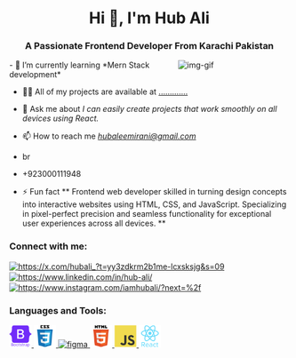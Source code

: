 <h1 align="center">Hi 👋, I'm Hub Ali</h1>
<h3 align="center">A Passionate Frontend Developer From Karachi Pakistan</h3>
<img align="right" alt="img-gif" width="200" src="https://media4.giphy.com/media/qgQUggAC3Pfv687qPC/giphy.gif">
- 🌱 I’m currently learning *Mern Stack development*

- 👨‍💻 All of my projects are available at [.............](.............)

- 💬 Ask me about *I can easily create projects that work smoothly on all devices using React.*

- 📫 How to reach me *hubaleemirani@gmail.com*
- br
- +923000111948

- ⚡ Fun fact ** Frontend web developer skilled in turning design concepts into interactive websites using HTML, CSS, and JavaScript. Specializing in pixel-perfect precision and seamless functionality for exceptional user experiences across all devices. **

<h3 align="left">Connect with me:</h3>
<p align="left">
<a href="https://twitter.com/https://x.com/hubali_?t=yy3zdkrm2b1me-lcxsksjg&s=09" target="blank"><img align="center" src="https://raw.githubusercontent.com/rahuldkjain/github-profile-readme-generator/master/src/images/icons/Social/twitter.svg" alt="https://x.com/hubali_?t=yy3zdkrm2b1me-lcxsksjg&s=09" height="30" width="40" /></a>
<a href="https://linkedin.com/in/https://www.linkedin.com/in/hub-ali/" target="blank"><img align="center" src="https://raw.githubusercontent.com/rahuldkjain/github-profile-readme-generator/master/src/images/icons/Social/linked-in-alt.svg" alt="https://www.linkedin.com/in/hub-ali/" height="30" width="40" /></a>
<a href="https://instagram.com/https://www.instagram.com/iamhubali/?next=%2f" target="blank"><img align="center" src="https://raw.githubusercontent.com/rahuldkjain/github-profile-readme-generator/master/src/images/icons/Social/instagram.svg" alt="https://www.instagram.com/iamhubali/?next=%2f" height="30" width="40" /></a>
</p>

<h3 align="left">Languages and Tools:</h3>
<p align="left"> <a href="https://getbootstrap.com" target="_blank" rel="noreferrer"> <img src="https://raw.githubusercontent.com/devicons/devicon/master/icons/bootstrap/bootstrap-plain-wordmark.svg" alt="bootstrap" width="40" height="40"/> </a> <a href="https://www.w3schools.com/css/" target="_blank" rel="noreferrer"> <img src="https://raw.githubusercontent.com/devicons/devicon/master/icons/css3/css3-original-wordmark.svg" alt="css3" width="40" height="40"/> </a> <a href="https://www.figma.com/" target="_blank" rel="noreferrer"> <img src="https://www.vectorlogo.zone/logos/figma/figma-icon.svg" alt="figma" width="40" height="40"/> </a> <a href="https://www.w3.org/html/" target="_blank" rel="noreferrer"> <img src="https://raw.githubusercontent.com/devicons/devicon/master/icons/html5/html5-original-wordmark.svg" alt="html5" width="40" height="40"/> </a> <a href="https://developer.mozilla.org/en-US/docs/Web/JavaScript" target="_blank" rel="noreferrer"> <img src="https://raw.githubusercontent.com/devicons/devicon/master/icons/javascript/javascript-original.svg" alt="javascript" width="40" height="40"/> </a> <a href="https://reactjs.org/" target="_blank" rel="noreferrer"> <img src="https://raw.githubusercontent.com/devicons/devicon/master/icons/react/react-original-wordmark.svg" alt="react" width="40" height="40"/> </a> </p>
